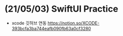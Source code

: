 # (21/05/03) SwiftUI Practice

- xcode 깃허브 연동
https://notion.so/XCODE-393bcfa3ba744eafb090fb63a0cf3280
